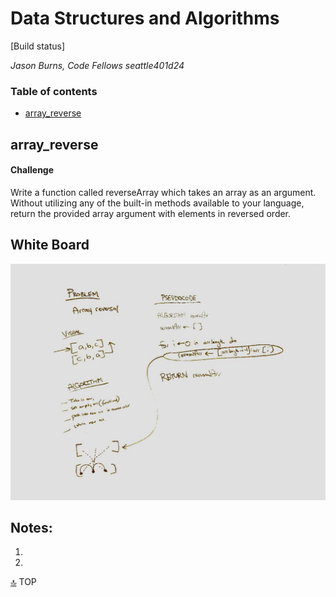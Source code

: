 # Data Structures and Algorithms

[Build status]

*Jason Burns, Code Fellows seattle401d24*
<a id="contents"></a>
### Table of contents

  * [array_reverse](#array_reverse)



<a id="array_reverse"></a>
## array_reverse

#### Challenge
Write a function called reverseArray which takes an array as an argument. Without utilizing any of the built-in methods available to your language, return the provided array argument with elements in reversed order.

## White Board

<!-- <img src="./assets/reverseArray.jpg" style="width: 350px;"> -->
![title](https://github.com/jasonb315/data-structures-and-algorithms/blob/master/assets/reverseArray.jpg)

## Notes:
1.
2.

[:top:](#contents) TOP
